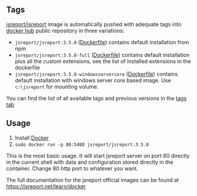 
Tags
----

[jsreport/jsreport](https://hub.docker.com/r/jsreport/jsreport/) image is automatically pushed with adequate tags into [docker hub](https://www.docker.com/)  public repository in three variations:

- `jsreport/jsreport:3.5.0` ([Dockerfile](https://github.com/jsreport/jsreport/blob/master/packages/jsreport/docker/default/Dockerfile))  contains default installation from npm
- `jsreport/jsreport:3.5.0-full` ([Dockerfile](https://github.com/jsreport/jsreport/blob/master/packages/jsreport/docker/full/Dockerfile)) contains default installation plus all the custom extensions, see the list of installed extensions in the dockerfile
- `jsreport/jsreport:3.5.0-windowsservercore` ([Dockerfile](https://github.com/jsreport/jsreport/blob/master/packages/jsreport/docker/windowsservercore/Dockerfile)) contains default installation with windows server core based image. Use `c:\jsreport` for mounting volume.

You can find the list of all available tags and previous versions in the [tags tab](https://hub.docker.com/r/jsreport/jsreport/tags/)

Usage
-----

1. Install [Docker](https://www.docker.com/)
2. `sudo docker run -p 80:5488 jsreport/jsreport:3.5.0`

This is the most basic usage. It will start jsreport server on port 80 directly in the current shell with data and configuration stored directly in the container. Change 80 http port to whatever you want.

The full documentation for the jsreport official images can be found at https://jsreport.net/learn/docker

